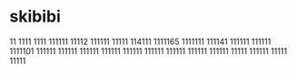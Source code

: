 # skibibi
11
1111
1111
111111
11112
111111
11111
114111
1111165
1111111
111141
111111
111111
1111101
111111
111111
111111
111111
111111
111111
111111
111111
111111
11111
111111
11111
11111
